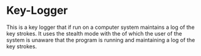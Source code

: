 # Key-Logger

This is a key logger that if run on a computer system maintains a log of the key 
strokes. It uses the stealth mode with the of which the user of the system is unaware 
that the program is running and maintaining a log of the key strokes.
